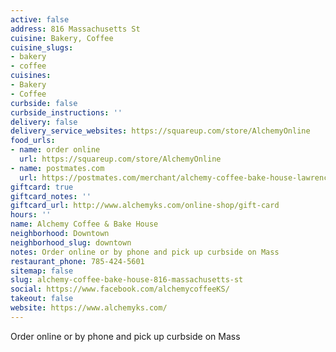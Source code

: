 ```yaml
---
active: false
address: 816 Massachusetts St
cuisine: Bakery, Coffee
cuisine_slugs:
- bakery
- coffee
cuisines:
- Bakery
- Coffee
curbside: false
curbside_instructions: ''
delivery: false
delivery_service_websites: https://squareup.com/store/AlchemyOnline
food_urls:
- name: order online
  url: https://squareup.com/store/AlchemyOnline
- name: postmates.com
  url: https://postmates.com/merchant/alchemy-coffee-bake-house-lawrence
giftcard: true
giftcard_notes: ''
giftcard_url: http://www.alchemyks.com/online-shop/gift-card
hours: ''
name: Alchemy Coffee & Bake House
neighborhood: Downtown
neighborhood_slug: downtown
notes: Order online or by phone and pick up curbside on Mass
restaurant_phone: 785-424-5601
sitemap: false
slug: alchemy-coffee-bake-house-816-massachusetts-st
social: https://www.facebook.com/alchemycoffeeKS/
takeout: false
website: https://www.alchemyks.com/
---
```


Order online or by phone and pick up curbside on Mass